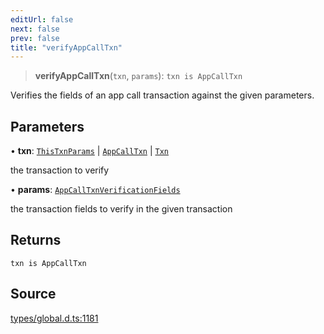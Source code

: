 ```yaml
---
editUrl: false
next: false
prev: false
title: "verifyAppCallTxn"
---
```


> **verifyAppCallTxn**(`txn`, `params`): `txn is AppCallTxn`

Verifies the fields of an app call transaction against the given parameters.

## Parameters

• **txn**: [`ThisTxnParams`](../type-aliases/ThisTxnParams.md) \| [`AppCallTxn`](../type-aliases/AppCallTxn.md) \| [`Txn`](../type-aliases/Txn.md)

the transaction to verify

• **params**: [`AppCallTxnVerificationFields`](../type-aliases/AppCallTxnVerificationFields.md)

the transaction fields to verify in the given transaction

## Returns

`txn is AppCallTxn`

## Source

[types/global.d.ts:1181](https://github.com/algorandfoundation/tealscript/blob/e015f8b0/types/global.d.ts#L1181)
